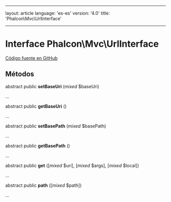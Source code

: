 * * *

layout: article language: 'es-es' version: '4.0' title: 'Phalcon\Mvc\UrlInterface'

* * *

# Interface **Phalcon\Mvc\UrlInterface**

<a href="https://github.com/phalcon/cphalcon/tree/v4.0.0/phalcon/mvc/urlinterface.zep" class="btn btn-default btn-sm">Código fuente en GitHub</a>

## Métodos

abstract public **setBaseUri** (*mixed* $baseUri)

...

abstract public **getBaseUri** ()

...

abstract public **setBasePath** (*mixed* $basePath)

...

abstract public **getBasePath** ()

...

abstract public **get** ([*mixed* $uri], [*mixed* $args], [*mixed* $local])

...

abstract public **path** ([*mixed* $path])

...